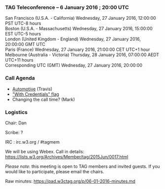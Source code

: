 ### TAG Teleconference – 6 January 2016 ; 20:00 UTC

San Francisco (U.S.A. - California)	Wednesday, 27 January 2016, 12:00:00	PST	UTC-8 hours  
Boston (U.S.A. - Massachusetts)	Wednesday, 27 January 2016, 15:00:00	EST	UTC-5 hours  
London (United Kingdom - England)	Wednesday, 27 January 2016, 20:00:00	GMT	UTC  
Paris (France)	Wednesday, 27 January 2016, 21:00:00	CET	UTC+1 hour  
Melbourne (Australia - Victoria)	Thursday, 28 January 2016, 07:00:00	AEDT	UTC+11 hours  
Corresponding UTC (GMT)	Wednesday, 27 January 2016, 20:00:00	 

### Call Agenda
* [Automotive](https://github.com/w3ctag/spec-reviews/issues/81) (Travis)
* ["With Credentials" flag](https://github.com/w3ctag/spec-reviews/issues/76)
* Changing the call time? (Mark)

### Logistics

Chair: Dan

Scribe: ?

IRC : irc.w3.org / #tagmem

We will be using Webex. Call in details: https://lists.w3.org/Archives/Member/tag/2015Jun/0017.html

*Please note*: this meeting is open to TAG members and invited guests. If you would like to participate, please email the chairs.

Raw minutes: https://pad.w3ctag.org/p/06-01-2016-minutes.md
